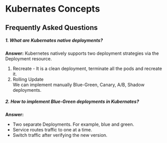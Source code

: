 # Kubernates Concepts
## Frequently Asked Questions

##### 1. What are Kubernates native deployments?
**Answer:**  Kubernetes natively supports two deployment strategies via the Deployment resource. 
1. Recreate - It is a clean deployment, terminate all the pods and recreate it.
2. Rolling Update <br>
We can implement manually Blue-Green, Canary, A/B, Shadow deployments. 
##### 2. How to implement Blue-Green deployments in Kubernates?
**Answer:** 
* Two separate Deployments. For example, blue and green.
* Service routes traffic to one at a time.
* Switch traffic after verifying the new version.
